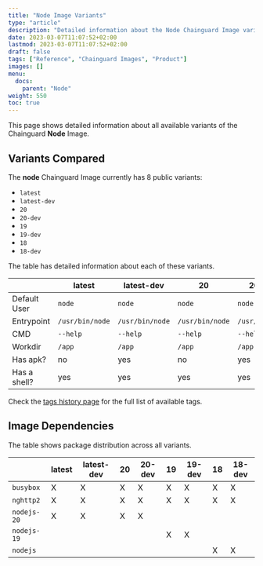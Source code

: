 ```yaml
---
title: "Node Image Variants"
type: "article"
description: "Detailed information about the Node Chainguard Image variants"
date: 2023-03-07T11:07:52+02:00
lastmod: 2023-03-07T11:07:52+02:00
draft: false
tags: ["Reference", "Chainguard Images", "Product"]
images: []
menu:
  docs:
    parent: "Node"
weight: 550
toc: true
---
```


This page shows detailed information about all available variants of the Chainguard **Node** Image.

## Variants Compared
The **node** Chainguard Image currently has 8 public variants: 

- `latest`
- `latest-dev`
- `20`
- `20-dev`
- `19`
- `19-dev`
- `18`
- `18-dev`

The table has detailed information about each of these variants.

|              | latest          | latest-dev      | 20              | 20-dev          | 19              | 19-dev          | 18              | 18-dev          |
|--------------|-----------------|-----------------|-----------------|-----------------|-----------------|-----------------|-----------------|-----------------|
| Default User | `node`          | `node`          | `node`          | `node`          | `node`          | `node`          | `node`          | `node`          |
| Entrypoint   | `/usr/bin/node` | `/usr/bin/node` | `/usr/bin/node` | `/usr/bin/node` | `/usr/bin/node` | `/usr/bin/node` | `/usr/bin/node` | `/usr/bin/node` |
| CMD          | `--help`        | `--help`        | `--help`        | `--help`        | `--help`        | `--help`        | `--help`        | `--help`        |
| Workdir      | `/app`          | `/app`          | `/app`          | `/app`          | `/app`          | `/app`          | `/app`          | `/app`          |
| Has apk?     | no              | yes             | no              | yes             | no              | yes             | no              | yes             |
| Has a shell? | yes             | yes             | yes             | yes             | yes             | yes             | yes             | yes             |

Check the [tags history page](/chainguard/chainguard-images/reference/node/tags_history/) for the full list of available tags.
## Image Dependencies
The table shows package distribution across all variants.

|             | latest | latest-dev | 20 | 20-dev | 19 | 19-dev | 18 | 18-dev |
|-------------|--------|------------|----|--------|----|--------|----|--------|
| `busybox`   | X      | X          | X  | X      | X  | X      | X  | X      |
| `nghttp2`   | X      | X          | X  | X      | X  | X      | X  | X      |
| `nodejs-20` | X      | X          | X  | X      |    |        |    |        |
| `nodejs-19` |        |            |    |        | X  | X      |    |        |
| `nodejs`    |        |            |    |        |    |        | X  | X      |
